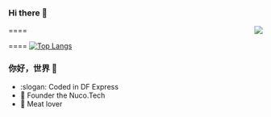 ### Hi there 👋

====
<img align="right" src="https://github-readme-stats.vercel.app/api?username=ZenithNUC&show_icons=true&icon_color=CE1D2D&text_color=718096&bg_color=ffffff&hide_title=true" />

====
[![Top Langs](https://github-readme-stats.vercel.app/api/top-langs/?username=ZenithNUC&layout=compact)](https://github.com/HerbertHe/github-readme-stats)

### 你好，世界 👋

- :slogan: Coded in DF Express
- :ram: Founder the Nuco.Tech
- :meat_on_bone: Meat lover
<!--
**ZenithNUC/ZenithNUC** is a ✨ _special_ ✨ repository because its `README.md` (this file) appears on your GitHub profile.

Here are some ideas to get you started:

- 🔭 I’m currently working on ...
- 🌱 I’m currently learning ...
- 👯 I’m looking to collaborate on ...
- 🤔 I’m looking for help with ...
- 💬 Ask me about ...
- 📫 How to reach me: ...
- 😄 Pronouns: ...
- ⚡ Fun fact: ...
-->
